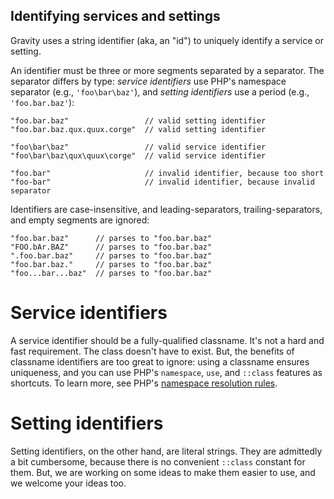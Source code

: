## Identifying services and settings

Gravity uses a string identifier (aka, an "id") to uniquely identify a service or setting.

An identifier must be three or more segments separated by a separator. The separator differs by type: _service identifiers_ use PHP's namespace separator (e.g., `'foo\bar\baz'`), and _setting identifiers_ use a period (e.g., `'foo.bar.baz'`):

```
"foo.bar.baz"                 // valid setting identifier
"foo.bar.baz.qux.quux.corge"  // valid setting identifier

"foo\bar\baz"                 // valid service identifier
"foo\bar\baz\qux\quux\corge"  // valid service identifier

"foo.bar"                     // invalid identifier, because too short
"foo-bar"                     // invalid identifier, because invalid separator
```

Identifiers are case-insensitive, and leading-separators, trailing-separators, and empty segments are ignored:

```
"foo.bar.baz"      // parses to "foo.bar.baz"
"FOO.bAr.BAZ"      // parses to "foo.bar.baz"
".foo.bar.baz"     // parses to "foo.bar.baz"
"foo.bar.baz."     // parses to "foo.bar.baz"
"foo...bar...baz"  // parses to "foo.bar.baz"
```

# Service identifiers

A service identifier should be a fully-qualified classname. It's not a hard and fast requirement. The class doesn't have to exist. But, the benefits of classname identifiers are too great to ignore: using a classname ensures uniqueness, and you can use PHP's `namespace`, `use`, and `::class` features as shortcuts. To learn more, see PHP's [namespace resolution rules](http://php.net/manual/en/language.namespaces.rules.php).


# Setting identifiers

Setting identifiers, on the other hand, are literal strings. They are admittedly a bit cumbersome, because there is no convenient `::class` constant for them. But, we are working on some ideas to make them easier to use, and we welcome your ideas too.
